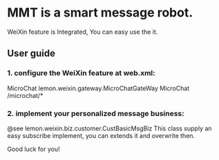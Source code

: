 # MMT is a smart message robot.

WeiXin feature is Integrated, You can easy use the it.

## User guide

### 1. configure the WeiXin feature at web.xml:
<filter>
	<filter-name>MicroChat</filter-name>
	<filter-class>lemon.weixin.gateway.MicroChatGateWay</filter-class>
</filter>
<filter-mapping>
	<filter-name>MicroChat</filter-name>
	<url-pattern>/microchat/*</url-pattern>
</filter-mapping>

### 2. implement your personalized message business:
@see lemon.weixin.biz.customer.CustBasicMsgBiz
This class supply an easy subscribe implement, you can extends it and overwrite then.

Good luck for you!